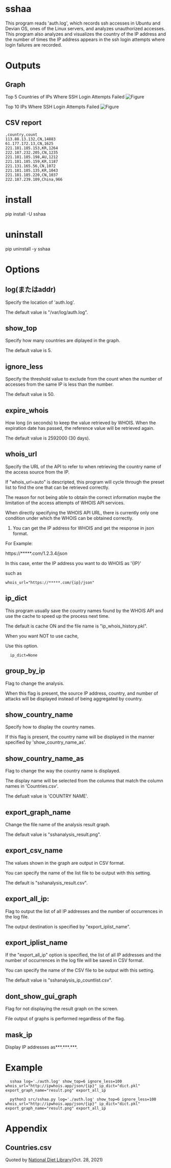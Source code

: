 # sshaa

This program reads 'auth.log', which records ssh accesses in Ubuntu and Devian OS, ones of the Linux servers, and analyzes unauthorized accesses.
This program also analyzes and visualizes the country of the IP address and the number of times the IP address appears in the ssh login attempts where login failures are recorded.

# Outputs
## Graph
Top 5 Countries of IPs Where SSH Login Attempts Failed
![Figure](https://github.com/yknaka/sshaa/blob/main/sshanalysis_result_group_by_country.png)

Top 10 IPs Where SSH Login Attempts Failed
![Figure](https://github.com/yknaka/sshaa/blob/main/sshanalysis_result_group_by_ip.png)

## CSV report
```
,country,count
113.88.13.132,CN,14883
61.177.172.13,CN,1625
221.181.185.153,KR,1264
222.187.232.205,CN,1235
221.181.185.198,AU,1212
221.181.185.159,KR,1187
221.131.165.56,CN,1072
221.181.185.135,KR,1043
221.181.185.220,CN,1037
222.187.239.109,China,966
```

# install
pip install -U sshaa

# uninstall
pip uninstall -y sshaa


# Options
## log(またはaddr)
Specify the location of 'auth.log'.

The default value is "/var/log/auth.log".

## show_top
Specify how many countries are diplayed in the graph.

The default value is 5.

## ignore_less
Specify the threshold value to exclude from the count when the number of accesses from the same IP is less than the number.

The default value is 50.

## expire_whois
How long (in seconds) to keep the value retrieved by WHOIS. When the expiration date has passed, the reference value will be retrieved again.

The default value is 2592000 (30 days).

## whois_url
Specify the URL of the API to refer to when retrieving the country name of the access source from the IP.

If "whois_url=auto" is descripted, this program will cycle through the preset list to find the one that can be retrieved correctly.

The reason for not being able to obtain the correct information maybe the limitation of the access attempts of WHOIS API services.

When directly specifying the WHOIS API URL, there is currently only one condition under which the WHOIS can be obtained correctly.

1. You can get the IP address for WHOIS and get the response in json format.

For Example:

https://*****.com/1.2.3.4/json

In this case, enter the IP address you want to do WHOIS as '{IP}'

such as

```
whois_url="https://*****.com/{ip}/json"
```


## ip_dict
This program usually save the country names found by the WHOIS API and use the cache to speed up the process next time.

The default is cache ON and the file name is "ip_whois_history.pkl".

When you want NOT to use cache,

Use this option.

```
  ip_dict=None
```

## group_by_ip
Flag to change the analysis.

When this flag is present, the source IP address, country, and number of attacks will be displayed instead of being aggregated by country.

## show_country_name
Specify how to display the country names.

If this flag is present, the country name will be displayed in the manner specified by 'show_country_name_as'.

## show_country_name_as
Flag to change the way the country name is displayed.

The display name will be selected from the columns that match the column names in 'Countries.csv'.

The defualt value is 'COUNTRY NAME'.

## export_graph_name
Change the file name of the analysis result graph. 

The default value is "sshanalysis_result.png".

## export_csv_name
The values shown in the graph are output in CSV format.

You can specify the name of the list file to be output with this setting.

The default is "sshanalysis_result.csv".

## export_all_ip:
Flag to output the list of all IP addresses and the number of occurrences in the log file. 

The output destination is specified by "export_iplist_name".

## export_iplist_name
If the "export_all_ip" option is specified, the list of all IP addresses and the number of occurrences in the log file will be saved in CSV format.

You can specify the name of the CSV file to be output with this setting.

The default value is "sshanalysis_ip_countlist.csv".

## dont_show_gui_graph
Flag for not displaying the result graph on the screen.

File output of graphs is performed regardless of the flag.

## mask_ip
Display IP addresses as\*\*\*.\*\*\*.\*\*\*.

# Example
``` console
  sshaa log='./auth.log' show_top=6 ignore_less=100 whois_url="http://ipwhois.app/json/{ip}" ip_dict="dict.pkl" export_graph_name="result.png" export_all_ip
```

``` Python3
  python3 src/sshaa.py log='./auth.log' show_top=6 ignore_less=100 whois_url="http://ipwhois.app/json/{ip}" ip_dict="dict.pkl" export_graph_name="result.png" export_all_ip
```

# Appendix
## Countries.csv

Quoted by [National Diet Library](https://iss.ndl.go.jp/help/help_ja/help_country_codes.html)(Oct. 28, 2021)
